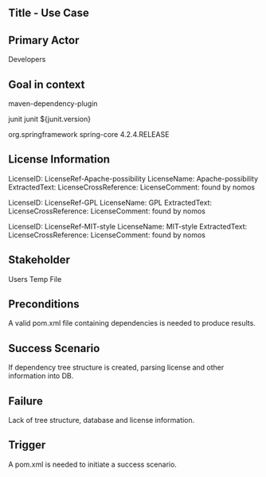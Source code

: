 ## Title - Use Case

## Primary Actor
Developers

## Goal in context

maven-dependency-plugin

<dependency>
<groupId>junit</groupId>
<artifactId>junit</artifactId>
<version>${junit.version}</version>
</dependency></ul>

<dependency><groupId>org.springframework</groupId>
<artifactId>spring-core</artifactId>
<version>4.2.4.RELEASE</version>
</dependency>

## License Information

LicenseID: LicenseRef-Apache-possibility
LicenseName: Apache-possibility
ExtractedText: <text></text>
LicenseCrossReference: 
LicenseComment: <text>found by nomos</text>

LicenseID: LicenseRef-GPL
LicenseName: GPL
ExtractedText: <text></text>
LicenseCrossReference: 
LicenseComment: <text>found by nomos</text>

LicenseID: LicenseRef-MIT-style
LicenseName: MIT-style
ExtractedText: <text></text>
LicenseCrossReference: 
LicenseComment: <text>found by nomos</text>

## Stakeholder
Users
Temp File

## Preconditions
A valid pom.xml file containing dependencies is needed to produce results.

## Success Scenario
If dependency tree structure is created, parsing license and other information into DB.

## Failure
Lack of tree structure, database and license information.

## Trigger 
A pom.xml is needed to initiate a success scenario.

